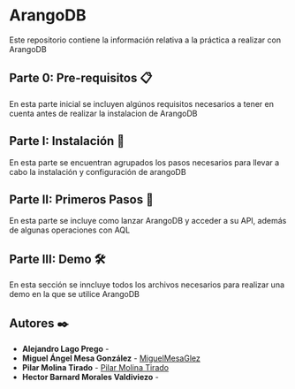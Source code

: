 # ArangoDB
Este repositorio contiene la información relativa a la práctica a realizar con ArangoDB

## Parte 0: Pre-requisitos 📋
En esta parte inicial se incluyen algúnos requisitos necesarios a tener en cuenta antes de realizar la instalacion de ArangoDB

## Parte I: Instalación 🔧
En esta parte se encuentran agrupados los pasos necesarios para llevar a cabo la instalación y configuración de arangoDB

## Parte II: Primeros Pasos 🚀
En esta parte se incluye como lanzar ArangoDB y acceder a su API, además de algunas operaciones con AQL

## Parte III: Demo 🛠️
En esta sección se inncluye todos los archivos necesarios para realizar una demo en la que se utilice ArangoDB

## Autores ✒️
* **Alejandro Lago Prego** - 
* **Miguel Ángel Mesa González** - [MiguelMesaGlez](https://github.com/MiguelMesaGlez)
* **Pilar Molina Tirado** - [Pilar Molina Tirado](https://github.com/piilimolina)
* **Hector Barnard  Morales Valdiviezo** - 
